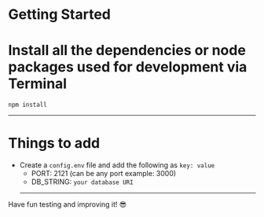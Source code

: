 # Getting Started

# Install all the dependencies or node packages used for development via Terminal

`npm install`

---

# Things to add

- Create a `config.env` file and add the following as `key: value`
  - PORT: 2121 (can be any port example: 3000)
  - DB_STRING: `your database URI`
  ***

Have fun testing and improving it! 😎
